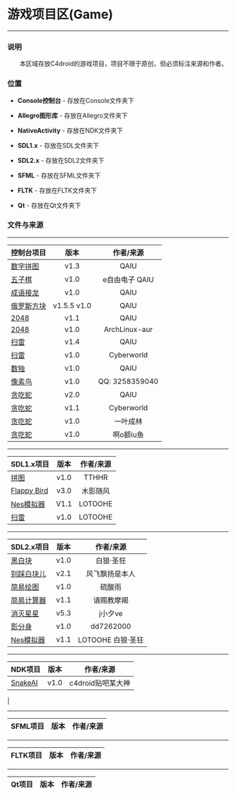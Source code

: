 # 游戏项目区(Game)

---

### 说明

&emsp;&emsp;本区域存放C4droid的游戏项目，项目不限于原创，但必须标注来源和作者。

### 位置

+ **Console控制台** - 存放在Console文件夹下

+ **Allegro图形库** - 存放在Allegro文件夹下

+ **NativeActivity** - 存放在NDK文件夹下

+ **SDL1.x** - 存放在SDL文件夹下

+ **SDL2.x** - 存放在SDL2文件夹下

+ **SFML** - 存放在SFML文件夹下 

+ **FLTK** - 存放在FLTK文件夹下

+ **Qt** - 存放在Qt文件夹下

### 文件与来源

---

| 控制台项目 | 版本 | 作者/来源 |
| :----------- | :----: | :----------: |
| [数字拼图](https://github.com/qaiu/c4droid-code/tree/main/Game/Console/数字拼图) | v1.3  | QAIU |
| [五子棋](https://github.com/qaiu/c4droid-code/tree/main/Game/Console/五子棋) | v1.0 | e自由电子&#10;QAIU |
| [成语接龙](https://github.com/qaiu/c4droid-code/tree/main/Game/Console/成语接龙) | v1.0 | QAIU |
| [俄罗斯方块](https://github.com/qaiu/c4droid-code/tree/main/Game/Console/俄罗斯方块) | v1.5.5&#10;v1.0 | QAIU |
| [2048](https://github.com/qaiu/c4droid-code/tree/main/Game/Console/2048) | v1.1 | QAIU |
| [2048](https://github.com/qaiu/c4droid-code/tree/main/Game/Console/2048) | v1.0 | ArchLinux-aur |
| [扫雷](https://github.com/qaiu/c4droid-code/tree/main/Game/Console/扫雷游戏) | v1.4 | QAIU |
| [扫雷](https://github.com/qaiu/c4droid-code/tree/main/Game/Console/扫雷游戏) | v1.0 | Cyberworld |
| [数独](https://github.com/qaiu/c4droid-code/tree/main/Game/Console/数独) | v1.0 | QAIU |
| [像素鸟](https://github.com/qaiu/c4droid-code/tree/main/Game/Console/像素鸟) | v1.0 | QQ:&#10;3258359040 |
| [贪吃蛇](https://github.com/qaiu/c4droid-code/tree/main/Game/Console/贪吃蛇) | v2.0 | QAIU |
| [贪吃蛇](https://github.com/qaiu/c4droid-code/tree/main/Game/Console/贪吃蛇) | v1.1 | Cyberworld |
| [贪吃蛇](https://github.com/qaiu/c4droid-code/tree/main/Game/Console/贪吃蛇) | v1.0 | 一叶成林 |
| [贪吃蛇](https://github.com/qaiu/c4droid-code/tree/main/Game/Console/贪吃蛇) | v1.0 | 啊o额iu鱼 |

---

| SDL1.x项目 | 版本 | 作者/来源 |
| :-------- | :---: | :-----: |
| [拼图](https://github.com/qaiu/c4droid-code/tree/main/Game/SDL/拼图) | v1.0 | TTHHR |
| [Flappy Bird](https://github.com/qaiu/c4droid-code/tree/main/Game/SDL/flappybird) | v3.0 | 木影随风 |
| [Nes模拟器](https://github.com/qaiu/c4droid-code/tree/main/Game/SDL/nes模拟器) | V1.1 | LOTOOHE |
| [扫雷](https://github.com/qaiu/c4droid-code/tree/main/Game/SDL/扫雷)|v1.0|LOTOOHE|

---

| SDL2.x项目 | 版本 | 作者/来源 |
| :-------- | :---: | :-----: |
| [黑白块](https://github.com/qaiu/c4droid-code/tree/main/Game/SDL2/黑白块) | v1.0 | 白狼·圣狂 |
| [别踩白块儿](https://github.com/qaiu/c4droid-code/tree/main/Game/SDL2/别踩白块) | v2.1 | 风飞飘扬是本人 |
| [简易绘图](https://github.com/qaiu/c4droid-code/tree/main/Game/SDL2/简易绘图) | v1.0 | 硫酸雨 |
| [简易计算器](https://github.com/qaiu/c4droid-code/tree/main/Game/SDL2/简易计算器) | v1.1 | 请赐教摩羯 |
| [消灭星星](https://github.com/qaiu/c4droid-code/tree/main/Game/SDL2/消灭星星) | v5.3 | j小夕ve |
| [影分身](https://github.com/qaiu/c4droid-code/tree/main/Game/SDL2/影分身游戏) | v1.0 | dd7262000 |
| [Nes模拟器](https://github.com/qaiu/c4droid-code/tree/main/Game/SDL2/Nes模拟器) | v1.1 | LOTOOHE&#10;白狼·圣狂 |

---

| NDK项目 | 版本 | 作者/来源 |
| :----- | :---: | :-----: |
| [SnakeAI](https://github.com/qaiu/c4droid-code/tree/main/Game/NDK/SnakeAI) | v1.0 | c4droid贴吧某大神
 |

---

| SFML项目 | 版本 | 作者/来源 |
| :------ | :---: | :-----: |

---

| FLTK项目 | 版本 | 作者/来源 |
| :------ | :---: | :-----: |

---

| Qt项目 | 版本 | 作者/来源 |
| :---- | :---: | :-----: |